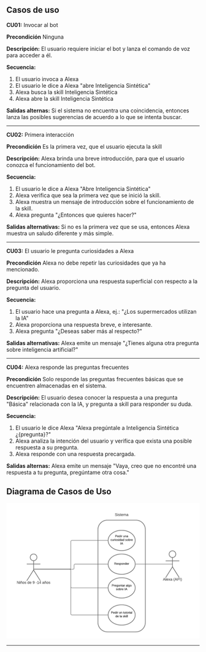 ## Casos de uso

**CU01:** Invocar al bot  

**Precondición** Ninguna 

**Descripción:** El usuario requiere iniciar el bot y lanza el comando de voz para acceder a él. 

**Secuencia:**
1. El usuario invoca a Alexa 
2. El usuario le dice a Alexa "abre Inteligencia Sintética" 
3. Alexa busca la skill Inteligencia Sintética  
4. Alexa abre la skill Inteligencia Sintética 

**Salidas alternas:**  Si el sistema no encuentra una coincidencia, entonces lanza las posibles sugerencias de acuerdo a lo que se intenta buscar. 

------------
**CU02:** Primera interacción  

**Precondición**  Es la primera vez, que el usuario ejecuta la skill

**Descripción:** Alexa brinda una breve introducción, para que el usuario conozca el funcionamiento del bot. 

**Secuencia:**
1. El usuario le dice a Alexa "Abre Inteligencia Sintética" 
2. Alexa verifica que sea la primera vez que se inició la skill. 
3. Alexa muestra un mensaje de introducción sobre el funcionamiento de la skill. 
4. Alexa pregunta  "¿Entonces que quieres hacer?" 

**Salidas alternativas:**  Si no es la primera vez que se usa, entonces Alexa muestra un saludo diferente y más simple. 

------------
**CU03:** El usuario le pregunta curiosidades a Alexa  

**Precondición** Alexa no debe repetir las curiosidades que ya ha mencionado. 

**Descripción:** Alexa proporciona una respuesta superficial con respecto a la pregunta del usuario. 

**Secuencia:**
1. El usuario hace una pregunta a Alexa, ej.: "¿Los supermercados utilizan la IA" 
2. Alexa proporciona una respuesta breve, e interesante. 
3. Alexa pregunta "¿Deseas saber más al respecto?" 

**Salidas alternativas:**  Alexa emite un mensaje "¿Tienes alguna otra pregunta sobre inteligencia artificial?" 

------------
**CU04:** Alexa responde las preguntas frecuentes  

**Precondición** Solo responde las preguntas frecuentes básicas que se encuentren almacenadas en el sistema. 

**Descripción:** El usuario desea conocer la respuesta a una pregunta "Básica" relacionada con la IA, y pregunta a skill para responder su duda. 

**Secuencia:**
1. El usuario le dice Alexa "Alexa pregúntale a Inteligencia Sintética ¿{pregunta}?" 
2. Alexa analiza la intención del usuario y verifica que exista una posible respuesta a su pregunta. 
3. Alexa responde con una respuesta precargada. 

**Salidas alternas:**  Alexa emite un mensaje "Vaya, creo que no encontré una respuesta a tu pregunta, pregúntame otra cosa." 




## Diagrama de Casos de Uso

![Casos de uso](casosdeuso.png)

***



